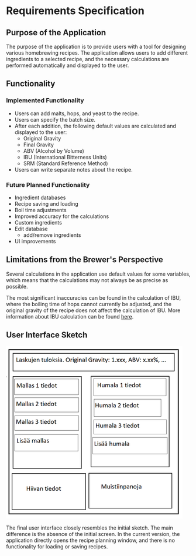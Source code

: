 # Requirements Specification

## Purpose of the Application

The purpose of the application is to provide users with a tool for designing various homebrewing recipes. The application allows users to add different ingredients to a selected recipe, and the necessary calculations are performed automatically and displayed to the user.

## Functionality

### Implemented Functionality

- Users can add malts, hops, and yeast to the recipe.
- Users can specify the batch size.
- After each addition, the following default values are calculated and displayed to the user:
  - Original Gravity
  - Final Gravity
  - ABV (Alcohol by Volume)
  - IBU (International Bitterness Units)
  - SRM (Standard Reference Method)
- Users can write separate notes about the recipe.

### Future Planned Functionality

- Ingredient databases
- Recipe saving and loading
- Boil time adjustments
- Improved accuracy for the calculations
- Custom ingredients
- Edit database
  - add/remove ingredients
- UI improvements

## Limitations from the Brewer's Perspective

Several calculations in the application use default values for some variables, which means that the calculations may not always be as precise as possible.

The most significant inaccuracies can be found in the calculation of IBU, where the boiling time of hops cannot currently be adjusted, and the original gravity of the recipe does not affect the calculation of IBU. More information about IBU calculation can be found [here](http://www.highwoodsbrewing.com/ibu.php).

## User Interface Sketch

![User Interface Sketch](./images/kayttoliittyma-hahmotelma.png)

The final user interface closely resembles the initial sketch. The main difference is the absence of the initial screen. In the current version, the application directly opens the recipe planning window, and there is no functionality for loading or saving recipes.
